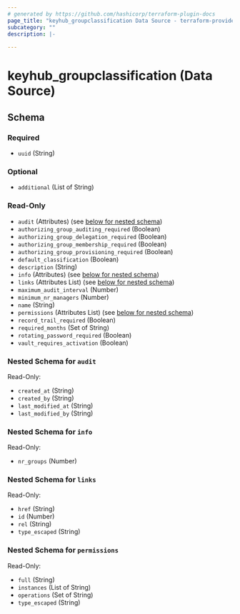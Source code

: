 ```yaml
---
# generated by https://github.com/hashicorp/terraform-plugin-docs
page_title: "keyhub_groupclassification Data Source - terraform-provider-keyhub"
subcategory: ""
description: |-
  
---
```


# keyhub_groupclassification (Data Source)





<!-- schema generated by tfplugindocs -->
## Schema

### Required

- `uuid` (String)

### Optional

- `additional` (List of String)

### Read-Only

- `audit` (Attributes) (see [below for nested schema](#nestedatt--audit))
- `authorizing_group_auditing_required` (Boolean)
- `authorizing_group_delegation_required` (Boolean)
- `authorizing_group_membership_required` (Boolean)
- `authorizing_group_provisioning_required` (Boolean)
- `default_classification` (Boolean)
- `description` (String)
- `info` (Attributes) (see [below for nested schema](#nestedatt--info))
- `links` (Attributes List) (see [below for nested schema](#nestedatt--links))
- `maximum_audit_interval` (Number)
- `minimum_nr_managers` (Number)
- `name` (String)
- `permissions` (Attributes List) (see [below for nested schema](#nestedatt--permissions))
- `record_trail_required` (Boolean)
- `required_months` (Set of String)
- `rotating_password_required` (Boolean)
- `vault_requires_activation` (Boolean)

<a id="nestedatt--audit"></a>
### Nested Schema for `audit`

Read-Only:

- `created_at` (String)
- `created_by` (String)
- `last_modified_at` (String)
- `last_modified_by` (String)


<a id="nestedatt--info"></a>
### Nested Schema for `info`

Read-Only:

- `nr_groups` (Number)


<a id="nestedatt--links"></a>
### Nested Schema for `links`

Read-Only:

- `href` (String)
- `id` (Number)
- `rel` (String)
- `type_escaped` (String)


<a id="nestedatt--permissions"></a>
### Nested Schema for `permissions`

Read-Only:

- `full` (String)
- `instances` (List of String)
- `operations` (Set of String)
- `type_escaped` (String)
